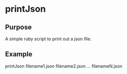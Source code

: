 # printJson

## Purpose

A simple ruby script to print out a json file. 

## Example

printJson filename1.json filename2.json ... filenameN.json



